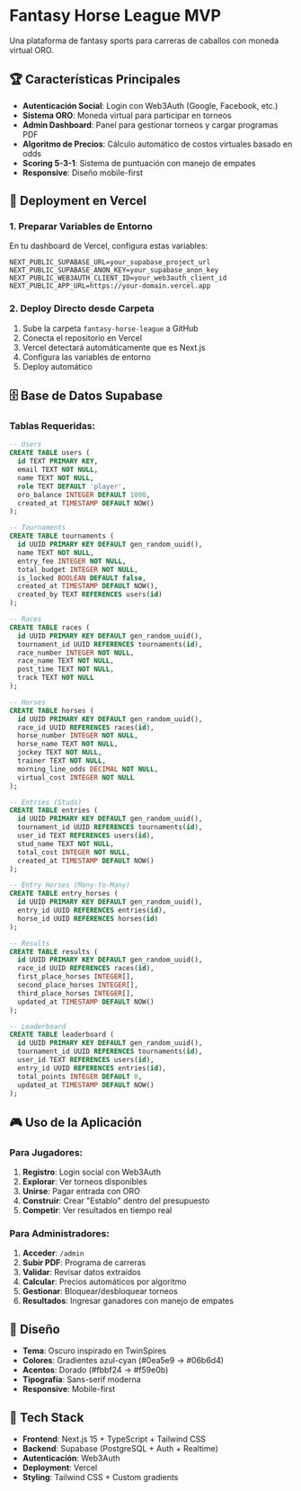 # Fantasy Horse League MVP

Una plataforma de fantasy sports para carreras de caballos con moneda virtual ORO.

## 🏆 Características Principales

- **Autenticación Social**: Login con Web3Auth (Google, Facebook, etc.)
- **Sistema ORO**: Moneda virtual para participar en torneos
- **Admin Dashboard**: Panel para gestionar torneos y cargar programas PDF
- **Algoritmo de Precios**: Cálculo automático de costos virtuales basado en odds
- **Scoring 5-3-1**: Sistema de puntuación con manejo de empates
- **Responsive**: Diseño mobile-first

## 🚀 Deployment en Vercel

### 1. Preparar Variables de Entorno

En tu dashboard de Vercel, configura estas variables:

```
NEXT_PUBLIC_SUPABASE_URL=your_supabase_project_url
NEXT_PUBLIC_SUPABASE_ANON_KEY=your_supabase_anon_key
NEXT_PUBLIC_WEB3AUTH_CLIENT_ID=your_web3auth_client_id
NEXT_PUBLIC_APP_URL=https://your-domain.vercel.app
```

### 2. Deploy Directo desde Carpeta

1. Sube la carpeta `fantasy-horse-league` a GitHub
2. Conecta el repositorio en Vercel
3. Vercel detectará automáticamente que es Next.js
4. Configura las variables de entorno
5. Deploy automático

## 🗄️ Base de Datos Supabase

### Tablas Requeridas:

```sql
-- Users
CREATE TABLE users (
  id TEXT PRIMARY KEY,
  email TEXT NOT NULL,
  name TEXT NOT NULL,
  role TEXT DEFAULT 'player',
  oro_balance INTEGER DEFAULT 1000,
  created_at TIMESTAMP DEFAULT NOW()
);

-- Tournaments
CREATE TABLE tournaments (
  id UUID PRIMARY KEY DEFAULT gen_random_uuid(),
  name TEXT NOT NULL,
  entry_fee INTEGER NOT NULL,
  total_budget INTEGER NOT NULL,
  is_locked BOOLEAN DEFAULT false,
  created_at TIMESTAMP DEFAULT NOW(),
  created_by TEXT REFERENCES users(id)
);

-- Races
CREATE TABLE races (
  id UUID PRIMARY KEY DEFAULT gen_random_uuid(),
  tournament_id UUID REFERENCES tournaments(id),
  race_number INTEGER NOT NULL,
  race_name TEXT NOT NULL,
  post_time TEXT NOT NULL,
  track TEXT NOT NULL
);

-- Horses
CREATE TABLE horses (
  id UUID PRIMARY KEY DEFAULT gen_random_uuid(),
  race_id UUID REFERENCES races(id),
  horse_number INTEGER NOT NULL,
  horse_name TEXT NOT NULL,
  jockey TEXT NOT NULL,
  trainer TEXT NOT NULL,
  morning_line_odds DECIMAL NOT NULL,
  virtual_cost INTEGER NOT NULL
);

-- Entries (Studs)
CREATE TABLE entries (
  id UUID PRIMARY KEY DEFAULT gen_random_uuid(),
  tournament_id UUID REFERENCES tournaments(id),
  user_id TEXT REFERENCES users(id),
  stud_name TEXT NOT NULL,
  total_cost INTEGER NOT NULL,
  created_at TIMESTAMP DEFAULT NOW()
);

-- Entry Horses (Many-to-Many)
CREATE TABLE entry_horses (
  id UUID PRIMARY KEY DEFAULT gen_random_uuid(),
  entry_id UUID REFERENCES entries(id),
  horse_id UUID REFERENCES horses(id)
);

-- Results
CREATE TABLE results (
  id UUID PRIMARY KEY DEFAULT gen_random_uuid(),
  race_id UUID REFERENCES races(id),
  first_place_horses INTEGER[],
  second_place_horses INTEGER[],
  third_place_horses INTEGER[],
  updated_at TIMESTAMP DEFAULT NOW()
);

-- Leaderboard
CREATE TABLE leaderboard (
  id UUID PRIMARY KEY DEFAULT gen_random_uuid(),
  tournament_id UUID REFERENCES tournaments(id),
  user_id TEXT REFERENCES users(id),
  entry_id UUID REFERENCES entries(id),
  total_points INTEGER DEFAULT 0,
  updated_at TIMESTAMP DEFAULT NOW()
);
```

## 🎮 Uso de la Aplicación

### Para Jugadores:
1. **Registro**: Login social con Web3Auth
2. **Explorar**: Ver torneos disponibles
3. **Unirse**: Pagar entrada con ORO
4. **Construir**: Crear "Establo" dentro del presupuesto
5. **Competir**: Ver resultados en tiempo real

### Para Administradores:
1. **Acceder**: `/admin` 
2. **Subir PDF**: Programa de carreras
3. **Validar**: Revisar datos extraídos
4. **Calcular**: Precios automáticos por algoritmo
5. **Gestionar**: Bloquear/desbloquear torneos
6. **Resultados**: Ingresar ganadores con manejo de empates

## 🎨 Diseño

- **Tema**: Oscuro inspirado en TwinSpires
- **Colores**: Gradientes azul-cyan (#0ea5e9 → #06b6d4)
- **Acentos**: Dorado (#fbbf24 → #f59e0b)
- **Tipografía**: Sans-serif moderna
- **Responsive**: Mobile-first

## 🔧 Tech Stack

- **Frontend**: Next.js 15 + TypeScript + Tailwind CSS
- **Backend**: Supabase (PostgreSQL + Auth + Realtime)
- **Autenticación**: Web3Auth
- **Deployment**: Vercel
- **Styling**: Tailwind CSS + Custom gradients
